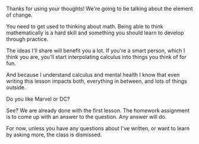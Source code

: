 Thanks for using your thoughts! We're going to be talking about the element of change.

You need to get used to thinking about math.  Being able to think mathematically is a hard skill and something you should learn to develop through practice.

The ideas I'll share will benefit you a lot.  If you're a smart person, which I think you are, you'll start interpolating calculus into things you think of for fun.

And because I understand calculus and mental health I know that even writing this lesson impacts both, everything in between, and lots of things outside.

Do you like Marvel or DC?

See?  We are already done with the first lesson.  The homework assignment is to come up with an answer to the question.  Any answer will do.

For now, unless you have any questions about I've written, or want to learn by asking more, the class is dismissed.
